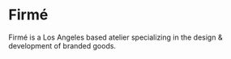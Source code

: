 # Firmé

Firmé is a Los Angeles based atelier specializing in the design & development of branded goods.
